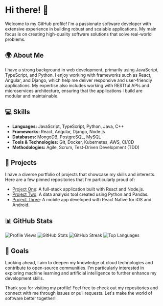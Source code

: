 # Hi there! 👋

Welcome to my GitHub profile! I'm a passionate software developer with extensive experience in building robust and scalable applications. My main focus is on creating high-quality software solutions that solve real-world problems.

## 🌍 About Me

I have a strong background in web development, primarily using JavaScript, TypeScript, and Python. I enjoy working with frameworks such as React, Angular, and Django, which help me deliver responsive and user-friendly applications. My expertise also includes working with RESTful APIs and microservices architecture, ensuring that the applications I build are modular and maintainable.

## 💻 Skills

- **Languages:** JavaScript, TypeScript, Python, Java, C++
- **Frameworks:** React, Angular, Django, Node.js
- **Databases:** MongoDB, PostgreSQL, MySQL
- **Tools & Technologies:** Git, Docker, Kubernetes, AWS, CI/CD
- **Methodologies:** Agile, Scrum, Test-Driven Development (TDD)

## 🚀 Projects

I have a diverse portfolio of projects that showcase my skills and interests. Here are a few pinned repositories that I'm particularly proud of:

- [Project One](https://github.com/username/project-one): A full-stack application built with React and Node.js.
- [Project Two](https://github.com/username/project-two): A data analysis tool created using Python and Pandas.
- [Project Three](https://github.com/username/project-three): A mobile app developed with React Native for iOS and Android.

## 📊 GitHub Stats

![Profile Views](https://komarev.com/ghpvc/?username=margaretmiles317)
![GitHub Stats](https://github-readme-stats.vercel.app/api?username=margaretmiles317&show_icons=true&hide_title=true&count_private=true&theme=radical)
![GitHub Streak](https://github-readme-streak-stats.herokuapp.com/?user=margaretmiles317&theme=radical)
![Top Languages](https://github-readme-stats.vercel.app/api/top-langs/?username=margaretmiles317&layout=compact&theme=radical)

## 🎯 Goals

Looking ahead, I aim to deepen my knowledge of cloud technologies and contribute to open-source communities. I'm particularly interested in exploring machine learning and artificial intelligence to further enhance my development skills.

Thank you for visiting my profile! Feel free to check out my repositories and connect with me through issues or pull requests. Let's make the world of software better together!

